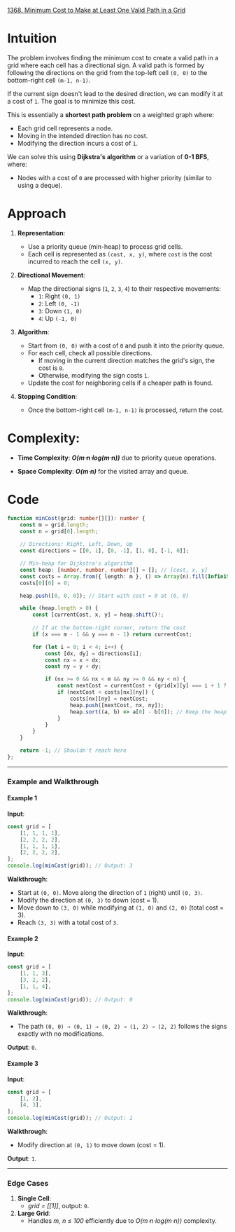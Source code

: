 [1368. Minimum Cost to Make at Least One Valid Path in a Grid](https://leetcode.com/problems/minimum-cost-to-make-at-least-one-valid-path-in-a-grid/)

# Intuition

The problem involves finding the minimum cost to create a valid path in a grid where each cell has a directional sign. A valid path is formed by following the directions on the grid from the top-left cell `(0, 0)` to the bottom-right cell `(m-1, n-1)`.

If the current sign doesn't lead to the desired direction, we can modify it at a cost of `1`. The goal is to minimize this cost.

This is essentially a **shortest path problem** on a weighted graph where:
- Each grid cell represents a node.
- Moving in the intended direction has no cost.
- Modifying the direction incurs a cost of `1`.

We can solve this using **Dijkstra's algorithm** or a variation of **0-1 BFS**, where:
- Nodes with a cost of `0` are processed with higher priority (similar to using a deque).

# Approach

1. **Representation**:
    - Use a priority queue (min-heap) to process grid cells.
    - Each cell is represented as `(cost, x, y)`, where `cost` is the cost incurred to reach the cell `(x, y)`.
	
2. **Directional Movement**:
    - Map the directional signs (`1`, `2`, `3`, `4`) to their respective movements:
        - `1`: Right `(0, 1)`
        - `2`: Left `(0, -1)`
        - `3`: Down `(1, 0)`
        - `4`: Up `(-1, 0)`
		
3. **Algorithm**:
    - Start from `(0, 0)` with a cost of `0` and push it into the priority queue.
    - For each cell, check all possible directions.
        - If moving in the current direction matches the grid's sign, the cost is `0`.
        - Otherwise, modifying the sign costs `1`.
    - Update the cost for neighboring cells if a cheaper path is found.
	
4. **Stopping Condition**:
    - Once the bottom-right cell `(m-1, n-1)` is processed, return the cost.

# Complexity:
- **Time Complexity**: ***O(m⋅n⋅log⁡(m⋅n))*** due to priority queue operations.

- **Space Complexity**: ***O(m⋅n)*** for the visited array and queue.

# Code

```typescript
function minCost(grid: number[][]): number {
    const m = grid.length;
    const n = grid[0].length;
    
    // Directions: Right, Left, Down, Up
    const directions = [[0, 1], [0, -1], [1, 0], [-1, 0]];

    // Min-heap for Dijkstra's algorithm
    const heap: [number, number, number][] = []; // [cost, x, y]
    const costs = Array.from({ length: m }, () => Array(n).fill(Infinity));
    costs[0][0] = 0;

    heap.push([0, 0, 0]); // Start with cost = 0 at (0, 0)

    while (heap.length > 0) {
        const [currentCost, x, y] = heap.shift()!;
        
        // If at the bottom-right corner, return the cost
        if (x === m - 1 && y === n - 1) return currentCost;

        for (let i = 0; i < 4; i++) {
            const [dx, dy] = directions[i];
            const nx = x + dx;
            const ny = y + dy;

            if (nx >= 0 && nx < m && ny >= 0 && ny < n) {
                const nextCost = currentCost + (grid[x][y] === i + 1 ? 0 : 1);
                if (nextCost < costs[nx][ny]) {
                    costs[nx][ny] = nextCost;
                    heap.push([nextCost, nx, ny]);
                    heap.sort((a, b) => a[0] - b[0]); // Keep the heap sorted
                }
            }
        }
    }

    return -1; // Shouldn't reach here
};

```

---

### **Example and Walkthrough**

#### **Example 1**

**Input**:

```typescript
const grid = [
    [1, 1, 1, 1],
    [2, 2, 2, 2],
    [1, 1, 1, 1],
    [2, 2, 2, 2],
];
console.log(minCost(grid)); // Output: 3
```

**Walkthrough**:

- Start at `(0, 0)`. Move along the direction of `1` (right) until `(0, 3)`.
- Modify the direction at `(0, 3)` to down (cost = 1).
- Move down to `(3, 0)` while modifying at `(1, 0)` and `(2, 0)` (total cost = 3).
- Reach `(3, 3)` with a total cost of `3`.

#### **Example 2**

**Input**:

```typescript
const grid = [
    [1, 1, 3],
    [3, 2, 2],
    [1, 1, 4],
];
console.log(minCost(grid)); // Output: 0
```

**Walkthrough**:

- The path `(0, 0) → (0, 1) → (0, 2) → (1, 2) → (2, 2)` follows the signs exactly with no modifications.

**Output**: `0`.

#### **Example 3**

**Input**:

```typescript
const grid = [
    [1, 2],
    [4, 3],
];
console.log(minCost(grid)); // Output: 1
```

**Walkthrough**:

- Modify direction at `(0, 1)` to move down (cost = 1).

**Output**: `1`.

---

### **Edge Cases**

1. **Single Cell**:
    - *grid = [[1]]*, output: `0`.
2. **Large Grid**:
    - Handles *m, n ≤ 100* efficiently due to *O(m⋅n⋅log⁡(m⋅n))* complexity.